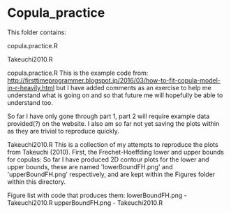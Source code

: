 # Copula_practice

This folder contains:


copula.practice.R

Takeuchi2010.R


copula.practice.R 
This is the example code from: 
http://firsttimeprogrammer.blogspot.jp/2016/03/how-to-fit-copula-model-in-r-heavily.html
but I have added comments as an exercise to help me understand what is going on and so that 
future me will hopefully be able to understand too. 

So far I have only gone through part 1, part 2 will require example data provided(?) on the website.
I also am so far not yet saving the plots within as they are trivial to reproduce quickly.


Takeuchi2010.R
This is a collection of my attempts to reproduce the plots from Takeuchi (2010).
First, the Frechet-Hoeffding lower and upper bounds for copulas:
So far I have produced 2D contour plots for the lower and upper bounds, these are named
'lowerBoundFH.png' and 'upperBoundFH.png' respectively, and are kept within the Figures folder within this directory.



Figure list with code that produces them:
lowerBoundFH.png 					- Takeuchi2010.R
upperBoundFH.png					- Takeuchi2010.R
